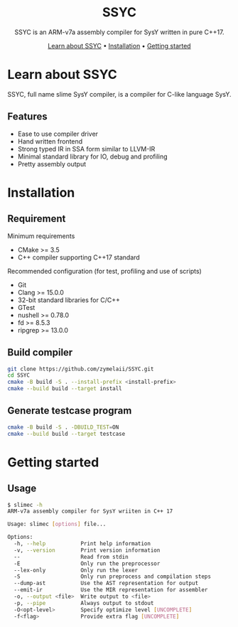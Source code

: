 <div align="center">

# SSYC

SSYC is an ARM-v7a assembly compiler for SysY written in pure C++17.

[Learn about SSYC](#learn-about-ssyc) •
[Installation](#installation) •
[Getting started](#getting-started)

</div>

# Learn about SSYC

SSYC, full name slime SysY compiler, is a compiler for C-like language SysY.

## Features

- Ease to use compiler driver
- Hand written frontend
- Strong typed IR in SSA form similar to LLVM-IR
- Minimal standard library for IO, debug and profiling
- Pretty assembly output

# Installation

## Requirement

Minimum requirements

- CMake >= 3.5
- C++ compiler supporting C++17 standard

Recommended configuration (for test, profiling and use of scripts)

- Git
- Clang >= 15.0.0
- 32-bit standard libraries for C/C++
- GTest
- nushell >= 0.78.0
- fd >= 8.5.3
- ripgrep >= 13.0.0

## Build compiler

```sh
git clone https://github.com/zymelaii/SSYC.git
cd SSYC
cmake -B build -S . --install-prefix <install-prefix>
cmake --build build --target install
```

## Generate testcase program

```sh
cmake -B build -S . -DBUILD_TEST=ON
cmake --build build --target testcase
```

# Getting started

## Usage

```sh
$ slimec -h
ARM-v7a assembly compiler for SysY wriiten in C++ 17

Usage: slimec [options] file...

Options:
  -h, --help           Print help information
  -v, --version        Print version information
  --                   Read from stdin
  -E                   Only run the preprocessor
  --lex-only           Only run the lexer
  -S                   Only run preprocess and compilation steps
  --dump-ast           Use the AST representation for output
  --emit-ir            Use the MIR representation for assembler
  -o, --output <file>  Write output to <file>
  -p, --pipe           Always output to stdout
  -O<opt-level>        Specify optimize level [UNCOMPLETE]
  -f<flag>             Provide extra flag [UNCOMPLETE]
```
